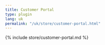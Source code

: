 ```yaml
---
title: Customer Portal
type: plugin
lang: uk
permalink: "/uk/store/customer-portal.html"
---
```


{% include store/customer-portal.md %}
 
